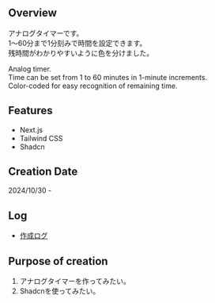 ## Overview

アナログタイマーです。  
1～60分まで1分刻みで時間を設定できます。  
残時間がわかりやすいように色を分けました。

Analog timer.  
Time can be set from 1 to 60 minutes in 1-minute increments.  
Color-coded for easy recognition of remaining time.

## Features

- Next.js
- Tailwind CSS
- Shadcn

## Creation Date

2024/10/30 -

## Log

- [作成ログ](./MakeLog.md)

## Purpose of creation

1. アナログタイマーを作ってみたい。
2. Shadcnを使ってみたい。
